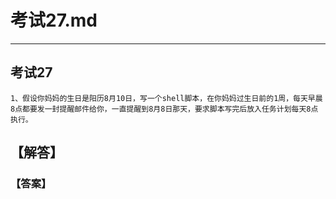 # 考试27.md  
---  
## 考试27  
    1、假设你妈妈的生日是阳历8月10日，写一个shell脚本，在你妈妈过生日前的1周，每天早晨8点都要发一封提醒邮件给你，一直提醒到8月8日那天，要求脚本写完后放入任务计划每天8点执行。   

## 【解答】   



### 【答案】 
```bash  



```  

